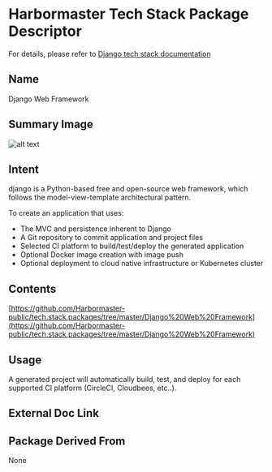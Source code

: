 # Harbormaster Tech Stack Package Descriptor

For details, please refer to [Django tech stack documentation](https://harbormaster.ai/django-tech-stack/)

## Name
Django Web Framework

## Summary Image
![alt text](http://www.Harbormaster.com/infopages/img/django-pip-pytest-pypa.png)

## Intent
django is a Python-based free and open-source web framework, which follows the model-view-template architectural pattern.

To create an application that uses:

- The MVC and persistence inherent to Django
- A Git repository to commit application and project files
- Selected CI platform to build/test/deploy the generated application
- Optional Docker image creation with image push
- Optional deployment to cloud native infrastructure or Kubernetes cluster

## Contents
[https://github.com/Harbormaster-public/tech.stack.packages/tree/master/Django%20Web%20Framework](https://github.com/Harbormaster-public/tech.stack.packages/tree/master/Django%20Web%20Framework)


## Usage
A generated project will automatically build, test, and deploy for each supported CI platform (CircleCI, Cloudbees, etc..). 

## External Doc Link

## Package Derived From
None